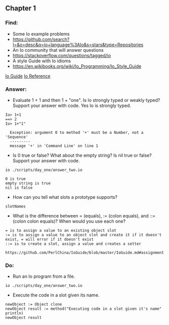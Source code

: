 ## Chapter 1

### Find:

- Some Io example problems
 - https://github.com/search?l=&o=desc&q=io+language%3AIo&s=stars&type=Repositories
- An Io community that will answer questions
 - https://stackoverflow.com/questions/tagged/io
- A style Guide with Io idioms
 - https://en.wikibooks.org/wiki/Io_Programming/Io_Style_Guide

 [Io Guide](https://github.com/PerlChina/IoGuide/blob/master/IoGuide.md#assignment)
 [Io Reference](http://iolanguage.com/reference/)


### Answer:

- Evaluate 1 + 1 and then 1 + "one". Is Io strongly typed or weakly typed? Support your answer with code.
Yes Io is strongly typed.
```
Io> 1+1
==> 2
Io> 1+"1"

  Exception: argument 0 to method '+' must be a Number, not a 'Sequence'
  ---------
  message '+' in 'Command Line' on line 1
```
- Is 0 true or false? What about the empty string? Is nil true or false? Support your answer with code.
```
io ./scripts/day_one/answer_two.io

0 is true
empty string is true
nil is false
```
- How can you tell what slots a prototype supports?
```
slotNames
```

- What is the difference between = (equals), := (colon equals), and ::= (colon colon equals)? When would you use each one?
```
= is to assign a value to an existing object slot
:= is to assign a value to an object slot and create it if it doesn't exist, = will error if it doesn't exist
::= is to create a slot, assign a value and creates a setter

https://github.com/PerlChina/IoGuide/blob/master/IoGuide.md#assignment
```


### Do:

- Run an Io program from a file.
```
io ./scripts/day_one/answer_two.io
```

- Execute the code in a slot given its name.
```
newObject := Object clone
newObject result := method("Executing code in a slot given it's name" println)
newObject result
```